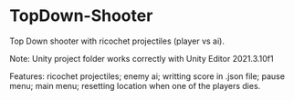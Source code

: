 # TopDown-Shooter
 Top Down shooter with ricochet projectiles (player vs ai).

Note:
Unity project folder works correctly with Unity Editor 2021.3.10f1

Features:
ricochet projectiles;
enemy ai;
writting score in .json file;
pause menu;
main menu;
resetting location when one of the players dies.
